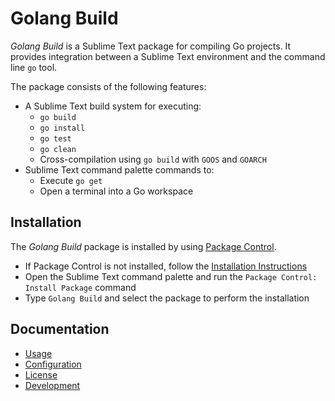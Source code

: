 # Golang Build

*Golang Build* is a Sublime Text package for compiling Go projects. It provides
integration between a Sublime Text environment and the command line `go` tool.

The package consists of the following features:

 - A Sublime Text build system for executing:
   - `go build`
   - `go install`
   - `go test`
   - `go clean`
   - Cross-compilation using `go build` with `GOOS` and `GOARCH`
 - Sublime Text command palette commands to:
   - Execute `go get`
   - Open a terminal into a Go workspace

## Installation

The *Golang Build* package is installed by using
[Package Control](https://packagecontrol.io).

 - If Package Control is not installed, follow the [Installation Instructions](https://packagecontrol.io/installation)
 - Open the Sublime Text command palette and run the `Package Control: Install
   Package` command
 - Type `Golang Build` and select the package to perform the installation

## Documentation

 - [Usage](docs/usage.md)
 - [Configuration](docs/configuration.md)
 - [License](LICENSE.md)
 - [Development](docs/development.md)
